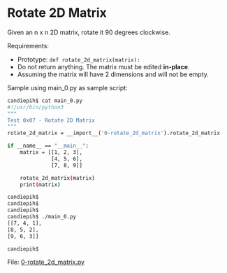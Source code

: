 # Rotate 2D Matrix

Given an n x n 2D matrix, rotate it 90 degrees clockwise.

Requirements:

* Prototype: `def rotate_2d_matrix(matrix):`
* Do not return anything. The matrix must be edited **in-place**. 
* Assuming the matrix will have 2 dimensions and will not be empty.

Sample using main_0.py as sample script:

```bash
candiepih$ cat main_0.py
#!/usr/bin/python3
"""
Test 0x07 - Rotate 2D Matrix
"""
rotate_2d_matrix = __import__('0-rotate_2d_matrix').rotate_2d_matrix

if __name__ == "__main__":
    matrix = [[1, 2, 3],
              [4, 5, 6],
              [7, 8, 9]]

    rotate_2d_matrix(matrix)
    print(matrix)

candiepih$
candiepih$
candiepih$
candiepih$ ./main_0.py
[[7, 4, 1],
[8, 5, 2],
[9, 6, 3]]

candiepih$
```

File: [0-rotate_2d_matrix.py](./0-rotate_2d_matrix.py)